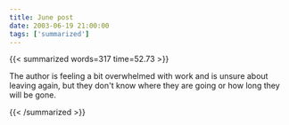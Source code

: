 ```yaml
---
title: June post
date: 2003-06-19 21:00:00
tags: ['summarized']
---
```


{{< summarized words=317 time=52.73 >}}

The author is feeling a bit overwhelmed with work and is unsure about leaving again, but they don't know where they are going or how long they will be gone.

{{< /summarized >}}